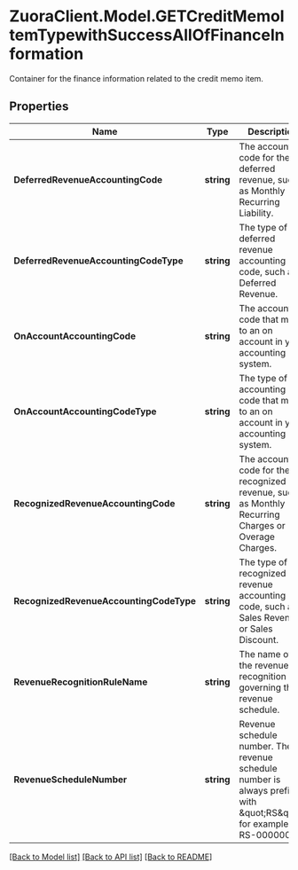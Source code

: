 # ZuoraClient.Model.GETCreditMemoItemTypewithSuccessAllOfFinanceInformation
Container for the finance information related to the credit memo item. 

## Properties

Name | Type | Description | Notes
------------ | ------------- | ------------- | -------------
**DeferredRevenueAccountingCode** | **string** | The accounting code for the deferred revenue, such as Monthly Recurring Liability.  | [optional] 
**DeferredRevenueAccountingCodeType** | **string** | The type of the deferred revenue accounting code, such as Deferred Revenue.   | [optional] 
**OnAccountAccountingCode** | **string** | The accounting code that maps to an on account in your accounting system.  | [optional] 
**OnAccountAccountingCodeType** | **string** | The type of the accounting code that maps to an on account in your accounting system.  | [optional] 
**RecognizedRevenueAccountingCode** | **string** | The accounting code for the recognized revenue, such as Monthly Recurring Charges or Overage Charges.  | [optional] 
**RecognizedRevenueAccountingCodeType** | **string** | The type of the recognized revenue accounting code, such as Sales Revenue or Sales Discount.   | [optional] 
**RevenueRecognitionRuleName** | **string** | The name of the revenue recognition rule governing the revenue schedule.  | [optional] 
**RevenueScheduleNumber** | **string** | Revenue schedule number. The revenue schedule number is always prefixed with \&quot;RS\&quot;, for example, RS-00000001.  | [optional] 

[[Back to Model list]](../README.md#documentation-for-models) [[Back to API list]](../README.md#documentation-for-api-endpoints) [[Back to README]](../README.md)

